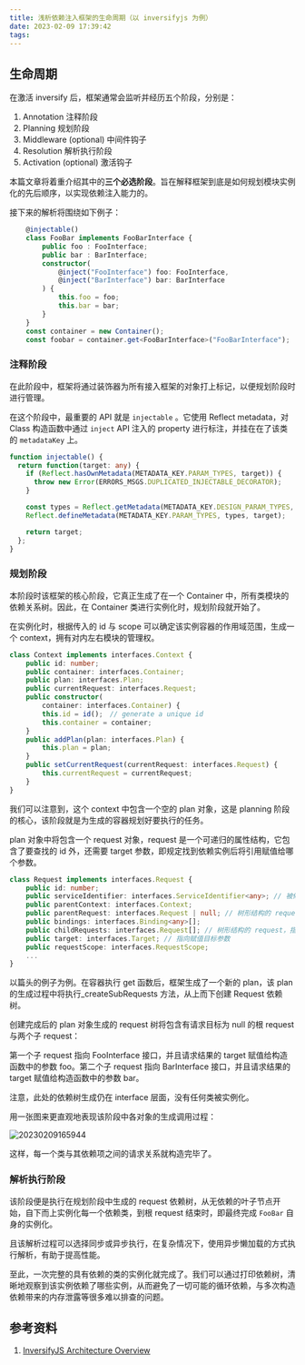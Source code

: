 ```yaml
---
title: 浅析依赖注入框架的生命周期（以 inversifyjs 为例）
date: 2023-02-09 17:39:42
tags:
---
```


## 生命周期

在激活 inversify 后，框架通常会监听并经历五个阶段，分别是：

1. Annotation 注释阶段
2. Planning 规划阶段
3. Middleware (optional) 中间件钩子
4. Resolution 解析执行阶段
5. Activation (optional) 激活钩子

本篇文章将着重介绍其中的**三个必选阶段**。旨在解释框架到底是如何规划模块实例化的先后顺序，以实现依赖注入能力的。

接下来的解析将围绕如下例子：

```ts
    @injectable()
    class FooBar implements FooBarInterface {
        public foo : FooInterface;
        public bar : BarInterface;
        constructor(
            @inject("FooInterface") foo: FooInterface, 
            @inject("BarInterface") bar: BarInterface
        ) {
            this.foo = foo;
            this.bar = bar;
        }
    }
    const container = new Container();
    const foobar = container.get<FooBarInterface>("FooBarInterface");
```

### 注释阶段

在此阶段中，框架将通过装饰器为所有接入框架的对象打上标记，以便规划阶段时进行管理。

在这个阶段中，最重要的 API 就是 `injectable` 。它使用 Reflect metadata，对 Class 构造函数中通过 `inject` API 注入的 property 进行标注，并挂在在了该类的 `metadataKey` 上。

```ts
function injectable() {
  return function(target: any) {
    if (Reflect.hasOwnMetadata(METADATA_KEY.PARAM_TYPES, target)) {
      throw new Error(ERRORS_MSGS.DUPLICATED_INJECTABLE_DECORATOR);
    }

    const types = Reflect.getMetadata(METADATA_KEY.DESIGN_PARAM_TYPES, target) || [];
    Reflect.defineMetadata(METADATA_KEY.PARAM_TYPES, types, target);

    return target;
  };
}
```

### 规划阶段

本阶段时该框架的核心阶段，它真正生成了在一个 Container 中，所有类模块的依赖关系树。因此，在 Container 类进行实例化时，规划阶段就开始了。

在实例化时，根据传入的 id 与 scope 可以确定该实例容器的作用域范围，生成一个 context，拥有对内左右模块的管理权。

```ts
class Context implements interfaces.Context {
    public id: number;
    public container: interfaces.Container;
    public plan: interfaces.Plan;
    public currentRequest: interfaces.Request;
    public constructor(
        container: interfaces.Container) {
        this.id = id();　// generate a unique id
        this.container = container;
    }
    public addPlan(plan: interfaces.Plan) {
        this.plan = plan;
    }
    public setCurrentRequest(currentRequest: interfaces.Request) {
        this.currentRequest = currentRequest;
    }
}
```

我们可以注意到，这个 context 中包含一个空的 plan 对象，这是 planning 阶段的核心，该阶段就是为生成的容器规划好要执行的任务。

plan 对象中将包含一个 request 对象，request 是一个可递归的属性结构，它包含了要查找的 id 外，还需要 target 参数，即规定找到依赖实例后将引用赋值给哪个参数。

```ts
class Request implements interfaces.Request {
    public id: number;
    public serviceIdentifier: interfaces.ServiceIdentifier<any>; // 被修饰类 id
    public parentContext: interfaces.Context;
    public parentRequest: interfaces.Request | null; // 树形结构的 request，指向父节点
    public bindings: interfaces.Binding<any>[];
    public childRequests: interfaces.Request[]; // 树形结构的 request，指向子节点
    public target: interfaces.Target; // 指向赋值目标参数
    public requestScope: interfaces.RequestScope;
    ...
}
```

以篇头的例子为例。在容器执行 get 函数后，框架生成了一个新的 plan，该 plan 的生成过程中将执行_createSubRequests 方法，从上而下创建 Request 依赖树。

创建完成后的 plan 对象生成的 request 树将包含有请求目标为 null 的根 request 与两个子 request：

第一个子 request 指向 FooInterface 接口，并且请求结果的 target 赋值给构造函数中的参数 foo。第二个子 request 指向 BarInterface 接口，并且请求结果的 target 赋值给构造函数中的参数 bar。

注意，此处的依赖树生成仍在 interface 层面，没有任何类被实例化。

用一张图来更直观地表现该阶段中各对象的生成调用过程：

![20230209165944](https://zakum-1252497671.cos.ap-guangzhou.myqcloud.com/20230209165944.png)

这样，每一个类与其依赖项之间的请求关系就构造完毕了。

### 解析执行阶段

该阶段便是执行在规划阶段中生成的 request 依赖树，从无依赖的叶子节点开始，自下而上实例化每一个依赖类，到根 request 结束时，即最终完成 `FooBar` 自身的实例化。

且该解析过程可以选择同步或异步执行，在复杂情况下，使用异步懒加载的方式执行解析，有助于提高性能。

至此，一次完整的具有依赖的类的实例化就完成了。我们可以通过打印依赖树，清晰地观察到该实例依赖了哪些实例，从而避免了一切可能的循环依赖，与多次构造依赖带来的内存泄露等很多难以排查的问题。

## 参考资料

1. [InversifyJS Architecture Overview](https://github.com/inversify/InversifyJS/blob/master/wiki/architecture.md)
